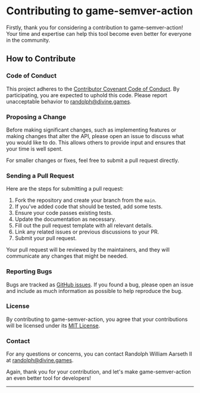 # Contributing to game-semver-action

Firstly, thank you for considering a contribution to game-semver-action! Your time and expertise can help this tool become even better for everyone in the community.

## How to Contribute

### Code of Conduct

This project adheres to the [Contributor Covenant Code of Conduct](CODE_OF_CONDUCT.md). By participating, you are expected to uphold this code. Please report unacceptable behavior to randolph@divine.games.

### Proposing a Change

Before making significant changes, such as implementing features or making changes that alter the API, please open an issue to discuss what you would like to do. This allows others to provide input and ensures that your time is well spent.

For smaller changes or fixes, feel free to submit a pull request directly.

### Sending a Pull Request

Here are the steps for submitting a pull request:

1. Fork the repository and create your branch from the `main`.
2. If you've added code that should be tested, add some tests.
3. Ensure your code passes existing tests.
4. Update the documentation as necessary.
5. Fill out the pull request template with all relevant details.
6. Link any related issues or previous discussions to your PR.
7. Submit your pull request.

Your pull request will be reviewed by the maintainers, and they will communicate any changes that might be needed.

### Reporting Bugs

Bugs are tracked as [GitHub issues](https://github.com/Bioblaze/game-semver-action/issues). If you found a bug, please open an issue and include as much information as possible to help reproduce the bug. 

### License

By contributing to game-semver-action, you agree that your contributions will be licensed under its [MIT License](LICENSE.md).

### Contact

For any questions or concerns, you can contact Randolph William Aarseth II at randolph@divine.games.

Again, thank you for your contribution, and let's make game-semver-action an even better tool for developers!

---